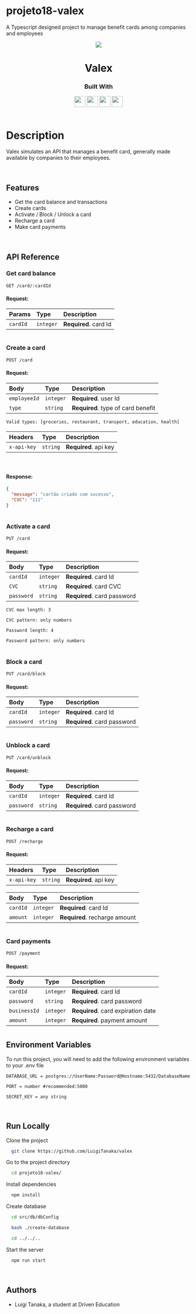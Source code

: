 # projeto18-valex
A Typescript designed project to manage benefit cards among companies and employees


<p align="center">
  <img  src="https://cdn.iconscout.com/icon/free/png-256/credit-card-2650080-2196542.png">
</p>
<h1 align="center">
  Valex
</h1>
<div align="center">

  <h3>Built With</h3>

  <img src="https://img.shields.io/badge/PostgreSQL-316192?style=for-the-badge&logo=postgresql&logoColor=white" height="30px"/>
  <img src="https://img.shields.io/badge/TypeScript-007ACC?style=for-the-badge&logo=typescript&logoColor=white" height="30px"/>
  <img src="https://img.shields.io/badge/Node.js-43853D?style=for-the-badge&logo=node.js&logoColor=white" height="30px"/>  
  <img src="https://img.shields.io/badge/Express.js-404D59?style=for-the-badge&logo=express.js&logoColor=white" height="30px"/>
  <!-- Badges source: https://dev.to/envoy_/150-badges-for-github-pnk -->
</div>

<br/>

# Description

Valex simulates an API that manages a benefit card, generally made available by companies to their employees.

</br>

## Features

-   Get the card balance and transactions
-   Create cards
-   Activate / Block / Unlock a card
-   Recharge a card
-   Make card payments

</br>

## API Reference

### Get card balance

```http
GET /card/:cardId
```

#### Request:

| Params      | Type      | Description           |
| :---------- | :-------- | :-------------------- |
| `cardId` | `integer` | **Required**. card Id |

#

### Create a card

```http
POST /card
```

#### Request:

| Body         | Type     | Description                              |
| :------------| :------- | :--------------------------------------- |
| `employeeId` | `integer`| **Required**. user Id                    |
| `type`       | `string` | **Required**. type of card benefit       |

`Valid types: [groceries, restaurant, transport, education, health]`

####

| Headers     | Type     | Description           |
| :---------- | :------- | :-------------------- |
| `x-api-key` | `string` | **Required**. api key |

####

</br>

#### Response:

```json
{
  "message": "cartão criado com sucesso",
  "CVC": "111"
}
```

#

### Activate a card

```http
PUT /card
```

#### Request:

| Body             | Type     | Description                        |
| :--------------- | :------- | :--------------------------------- |
| `cardId`         | `integer`| **Required**. card Id      
| `CVC`   | `string` | **Required**. card CVC             |        |
| `password`       | `string` | **Required**. card password        |

`CVC max length: 3`

`CVC pattern: only numbers`

`Password length: 4`

`Password pattern: only numbers`

#

### Block a card

```http
PUT /card/block
```

#### Request:

| Body             | Type     | Description                        |
| :--------------- | :------- | :--------------------------------- |
| `cardId`         | `integer`| **Required**. card Id              |
| `password`       | `string` | **Required**. card password        |

#

### Unblock a card

```http
PUT /card/unblock
```

#### Request:

| Body             | Type     | Description                        |
| :--------------- | :------- | :--------------------------------- |
| `cardId`         | `integer`| **Required**. card Id              |
| `password`       | `string` | **Required**. card password        |

#

### Recharge a card

```http
POST /recharge
```

#### Request:

| Headers     | Type     | Description           |
| :---------- | :------- | :-------------------- |
| `x-api-key` | `string` | **Required**. api key |

####

| Body             | Type      | Description                        |
| :--------------- | :-------- | :--------------------------------- |
| `cardId`         | `integer` | **Required**. card Id              |
| `amount`         | `integer` | **Required**. recharge amount      |

#

### Card payments

```http
POST /payment
```
#### Request:

| Body             | Type      | Description                        |
| :--------------- | :-------- | :--------------------------------- |
| `cardId`         | `integer` | **Required**. card Id              |
| `password`       | `string`  | **Required**. card password        |
| `businessId`     | `integer` | **Required**. card expiration date |
| `amount`         | `integer` | **Required**. payment amount       |

#

## Environment Variables

To run this project, you will need to add the following environment variables to your .env file

`DATABASE_URL = postgres://UserName:Password@Hostname:5432/DatabaseName`

`PORT = number #recommended:5000`

`SECRET_KEY = any string`

</br>

## Run Locally

Clone the project

```bash
  git clone https://github.com/LuigiTanaka/valex
```

Go to the project directory

```bash
  cd projeto18-valex/
```

Install dependencies

```bash
  npm install
```

Create database

```bash
  cd src/db/dbConfig
```
```bash
  bash ./create-database
```
```bash
  cd ../../..
```

Start the server

```bash
  npm run start
```

</br>

## Authors

-   Luigi Tanaka, a student at Driven Education 
<br/>

#
